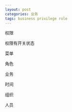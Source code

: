 ```yaml
---
layout: post
categories: 业务
tags: business privilege role
---
```




权限

权限有开关状态

菜单

角色



业务

时间

组织

人员

